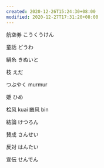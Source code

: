 ```yaml
---
created: 2020-12-26T15:24:30+08:00
modified: 2020-12-27T17:31:20+08:00
---
```


航空券 こうくうけん

童話 どうわ

絹糸 きぬいと

枝 えだ

つぶやく murmur

姫 ひめ


桧风 kuai
豳风 bin

結論 けつろん

賛成 さんせい

反対 はんたい

宣伝 せんでん